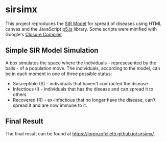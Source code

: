 # sirsimx
This project reproduces the [SIR Model](https://en.wikipedia.org/wiki/Compartmental_models_in_epidemiology#The_SIR_model "SIR Model Wikipedia") for spread of diseases using HTML canvas and the JavaScript [p5.js](https://p5js.org/) library. Some scripts were minified with Google's [Closure Compiler](https://developers.google.com/closure/compiler).

## Simple SIR Model Simulation
A box simulates the space where the individuals - represesented by the balls - of a population move. The individuals, according to the model, can be in each moment in one of three possible status:
* Susceptible (S) - individuals that haven't contracted the disease
* Infectious (I) - individuals that has the disease and can spread it to others
* Recovered (R) - ex-infectious that no longer have the disease, can't spread it and are now immune to it.

## Final Result
The final result can be found at https://lorenzofelletti.github.io/sirsimx/.
